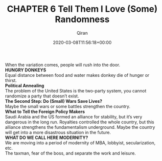 ﻿---
title: CHAPTER 6 Tell Them I Love (Some) Randomness
author: Qiran
type: post
date: 2020-03-08T11:56:18+00:00
aliases: ["/chapter-6-tell-them-i-love-some-randomness/"]
categories:
  - 'Antifragile: Things That Gain From Disorder'

---
When the variation comes, people will rush into the door.  
**HUNGRY DONKEYS**  
Equal distance between food and water makes donkey die of hunger or thirst.  
**Political Annealing**  
The problem of the United States is the two-party system, you cannot randomize a party that doesn&#8217;t exist.  
**The Second Step: Do (Small) Wars Save Lives?**  
Maybe the small wars or some battles strengthen the country.  
**What to Tell the Foreign Policy Makers**  
Saudi Arabia and the US formed an alliance for stability, but it&#8217;s very dangerous in the long run. Royalties controlled the whole country, but this alliance strengthens the fundamentalism underground. Maybe the country will get into a more disastrous situation in the future.  
**WHAT DO WE CALL HERE MODERNITY?**  
We are moving into a period of modernity of MBA, lobbyist, secularization, etc.  
The taxman, fear of the boss, and separate the work and leisure.
